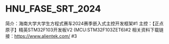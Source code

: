 # HNU_FASE_SRT_2024
   简介：海南大学大学生方程式赛车2024赛季嵌入式主控开发框架#1
   主控：【正点原子】精英STM32F103开发板V2 (MCU:STM32F103ZET6)#2
   相关资料下载链接：https://www.alientek.com/ #3
